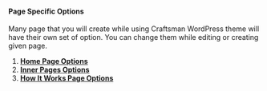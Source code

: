 #### Page Specific Options

Many page that you will create while using Craftsman WordPress theme will have their own set of option. You can change them while editing or creating given page.

1. [**Home Page Options**](/theme-options/page-specific-options/home-page-options.md)
2. [**Inner Pages Options**](/theme-options/page-specific-options/inner-pages-options.md)
3. [**How It Works Page Options**](/theme-options/page-specific-options/how-it-works-page-options.md)




